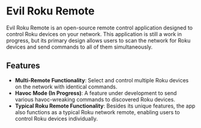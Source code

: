 # Evil Roku Remote

Evil Roku Remote is an open-source remote control application designed to control Roku devices on your network. This application is still a work in progress, but its primary design allows users to scan the network for Roku devices and send commands to all of them simultaneously.

## Features

- **Multi-Remote Functionality**: Select and control multiple Roku devices on the network with identical commands.
- **Havoc Mode (In Progress)**: A feature under development to send various havoc-wreaking commands to discovered Roku devices.
- **Typical Roku Remote Functionality**: Besides its unique features, the app also functions as a typical Roku network remote, enabling users to control Roku devices individually.